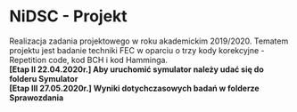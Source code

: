 # NiDSC - Projekt
Realizacja zadania projektowego w roku akademickim 2019/2020.
Tematem projektu jest badanie techniki FEC w oparciu o trzy kody korekcyjne - Repetition code, kod BCH i kod Hamminga.<br/>
**[Etap II 22.04.2020r.] Aby uruchomić symulator należy udać się do folderu Symulator**<br>
**[Etap III 27.05.2020r.] Wyniki dotychczasowych badań w folderze Sprawozdania**<br>
